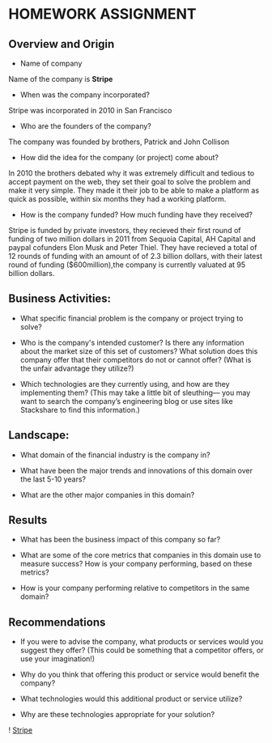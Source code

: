 # HOMEWORK ASSIGNMENT

## Overview and Origin

* Name of company

Name of the company is **Stripe**

* When was the company incorporated?

Stripe was incorporated in 2010 in San Francisco 

* Who are the founders of the company?

The company was founded by brothers, Patrick and John Collison

* How did the idea for the company (or project) come about?

In 2010 the brothers debated why it was extremely difficult and tedious to accept payment on the web, they set their goal to solve the problem and make it very simple. 
They made it their job to be able to make a platform as quick as possible, within six months they had a working platform. 

* How is the company funded? How much funding have they received?

Stripe is funded by private investors, they recieved their first round of funding of two million dollars in 2011 from Sequoia Capital, AH Capital and paypal cofunders Elon Musk and Peter Thiel. 
They have recieved a total of 12 rounds of funding with an amount of of 2.3 billion dollars, with their latest round of funding ($600million),the company is currently valuated at 95 billion dollars. 

## Business Activities:

* What specific financial problem is the company or project trying to solve?

* Who is the company's intended customer?  Is there any information about the market size of this set of customers?
What solution does this company offer that their competitors do not or cannot offer? (What is the unfair advantage they utilize?)

* Which technologies are they currently using, and how are they implementing them? (This may take a little bit of sleuthing–– you may want to search the company’s engineering blog or use sites like Stackshare to find this information.)


## Landscape:

* What domain of the financial industry is the company in?

* What have been the major trends and innovations of this domain over the last 5-10 years?

* What are the other major companies in this domain?


## Results

* What has been the business impact of this company so far?

* What are some of the core metrics that companies in this domain use to measure success? How is your company performing, based on these metrics?

* How is your company performing relative to competitors in the same domain?


## Recommendations

* If you were to advise the company, what products or services would you suggest they offer? (This could be something that a competitor offers, or use your imagination!)

* Why do you think that offering this product or service would benefit the company?

* What technologies would this additional product or service utilize?

* Why are these technologies appropriate for your solution?


! [Stripe](images/stripe.png)

